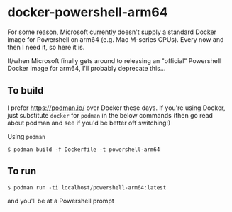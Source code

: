 # docker-powershell-arm64
For some reason, Microsoft currently doesn't supply a standard Docker image for Powershell on arm64 (e.g. Mac M-series CPUs). Every now and then I need it, so here it is.

If/when Microsoft finally gets around to releasing an "official" Powershell Docker image for arm64, I'll probably deprecate this...

## To build

I prefer <https://podman.io/> over Docker these days. If you're using Docker, just substitute `docker` for `podman` in the below commands (then go read about podman and see if you'd be better off switching!)

Using `podman`

`$ podman build -f Dockerfile -t powershell-arm64`

## To run

`$ podman run -ti localhost/powershell-arm64:latest`

and you'll be at a Powershell prompt
